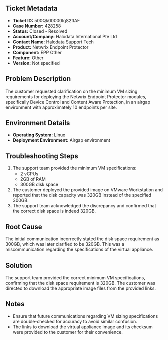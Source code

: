 ## Ticket Metadata
- **Ticket ID:** 500Qk00000IqS2fIAF
- **Case Number:** 428258
- **Status:** Closed - Resolved
- **Account/Company:** Halodata International Pte Ltd
- **Contact Name:** Halodata Support Tech
- **Product:** Netwrix Endpoint Protector
- **Component:** EPP Other
- **Feature:** Other
- **Version:** Not specified

## Problem Description
The customer requested clarification on the minimum VM sizing requirements for deploying the Netwrix Endpoint Protector modules, specifically Device Control and Content Aware Protection, in an airgap environment with approximately 10 endpoints per site.

## Environment Details
- **Operating System:** Linux
- **Deployment Environment:** Airgap environment

## Troubleshooting Steps
1. The support team provided the minimum VM specifications:
   - 2 vCPUs
   - 2GB of RAM
   - 300GB disk space
2. The customer deployed the provided image on VMware Workstation and reported that the disk capacity was 320GB instead of the specified 300GB.
3. The support team acknowledged the discrepancy and confirmed that the correct disk space is indeed 320GB.

## Root Cause
The initial communication incorrectly stated the disk space requirement as 300GB, which was later clarified to be 320GB. This was a miscommunication regarding the specifications of the virtual appliance.

## Solution
The support team provided the correct minimum VM specifications, confirming that the disk space requirement is 320GB. The customer was directed to download the appropriate image files from the provided links.

## Notes
- Ensure that future communications regarding VM sizing specifications are double-checked for accuracy to avoid similar confusion.
- The links to download the virtual appliance image and its checksum were provided to the customer for their convenience.